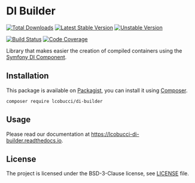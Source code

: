 # DI Builder

[![Total Downloads]](https://packagist.org/packages/lcobucci/di-builder)
[![Latest Stable Version]](https://packagist.org/packages/lcobucci/di-builder)
[![Unstable Version]](https://packagist.org/packages/lcobucci/di-builder)

[![Build Status]](http://travis-ci.com/lcobucci/di-builder)
[![Code Coverage]](https://codecov.io/gh/lcobucci/di-builder)

Library that makes easier the creation of compiled containers using the [Symfony DI Component].

## Installation

This package is available on [Packagist], you can install it using [Composer].

```shell
composer require lcobucci/di-builder
```

## Usage

Please read our documentation at <https://lcobucci-di-builder.readthedocs.io>.

## License

The project is licensed under the BSD-3-Clause license, see [LICENSE] file.

[Total Downloads]: https://img.shields.io/packagist/dt/lcobucci/di-builder.svg?style=flat-square
[Latest Stable Version]: https://img.shields.io/packagist/v/lcobucci/di-builder.svg?style=flat-square
[Unstable Version]: https://img.shields.io/packagist/vpre/lcobucci/di-builder.svg?style=flat-square
[Build Status]: https://img.shields.io/github/workflow/status/lcobucci/di-builder/PHPUnit%20tests?style=flat-square
[Code Coverage]: https://codecov.io/gh/lcobucci/di-builder/branch/6.1.x/graph/badge.svg
[Symfony DI Component]: http://symfony.com/doc/current/components/dependency_injection/introduction.html
[Packagist]: http://packagist.org/packages/lcobucci/di-builder
[Composer]: http://getcomposer.org
[LICENSE]: LICENSE
